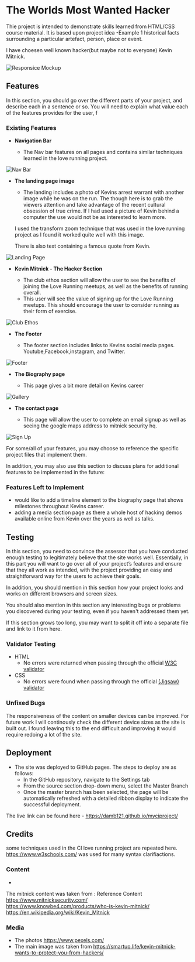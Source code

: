 # The Worlds Most Wanted Hacker

Thie project is intended to demonstrate skills learned from HTML/CSS course material. It is based upon project idea -Example 1 historical facts surrounding a particular artefact, person, place or event.

I have choesen well known hacker(but maybe not to everyone) Kevin Mitnick.






![Responsice Mockup](https://github.com/lucyrush/readme-template/blob/master/media/love_running_mockup.png)

## Features 

In this section, you should go over the different parts of your project, and describe each in a sentence or so. You will need to explain what value each of the features provides for the user, f

### Existing Features

- __Navigation Bar__

  - The Nav bar features on all pages and contains similar techniques learned in the love running project. 

![Nav Bar](https://github.com/lucyrush/readme-template/blob/master/media/love_running_nav.png)

- __The landing page image__

  - The landing includes a photo of Kevins arrest warrant with another image while he was on the run. The though here is to grab the viewers attention and take advantage of the recent cultural obsession of true crime. If I had used a picture of Kevin behind a computer the use would not be as interested to learn more. 

  I used the transform zoom technique that was used in the love running project as I found it worked quite well with this image.

  There is also text containing a famous quote from Kevin.

![Landing Page](https://github.com/lucyrush/readme-template/blob/master/media/love_running_landing.png)

- __Kevin Mitnick - The Hacker Section__

  - The club ethos section will allow the user to see the benefits of joining the Love Running meetups, as well as the benefits of running overall. 
  - This user will see the value of signing up for the Love Running meetups. This should encourage the user to consider running as their form of exercise. 

![Club Ethos](https://github.com/lucyrush/readme-template/blob/master/media/love_running_ethos.png)



- __The Footer__ 

  - The footer section includes links to Kevins social media pages. Youtube,Facebook,instagram, and Twitter.

![Footer](https://github.com/lucyrush/readme-template/blob/master/media/love_running_footer.png)

- __The Biography page__

  - This page gives a bit more detail on Kevins career

![Gallery](https://github.com/lucyrush/readme-template/blob/master/media/love_running_gallery.png)

- __The contact page__

  - This page will allow the user to complete an email signup as well as seeing the google maps address to mitnick security hq.

![Sign Up](https://github.com/lucyrush/readme-template/blob/master/media/love_running_signup.png)

For some/all of your features, you may choose to reference the specific project files that implement them.

In addition, you may also use this section to discuss plans for additional features to be implemented in the future:

### Features Left to Implement

- would like to add a timeline element to the biography page that shows milestones throughout Kevins career.
- adding a media section page as there a whole host of hacking demos available online from Kevin over the years as well as talks.

## Testing 

In this section, you need to convince the assessor that you have conducted enough testing to legitimately believe that the site works well. Essentially, in this part you will want to go over all of your project’s features and ensure that they all work as intended, with the project providing an easy and straightforward way for the users to achieve their goals.

In addition, you should mention in this section how your project looks and works on different browsers and screen sizes.

You should also mention in this section any interesting bugs or problems you discovered during your testing, even if you haven't addressed them yet.

If this section grows too long, you may want to split it off into a separate file and link to it from here.


### Validator Testing 

- HTML
  - No errors were returned when passing through the official [W3C validator](https://validator.w3.org/nu/?doc=https%3A%2F%2Fcode-institute-org.github.io%2Flove-running-2.0%2Findex.html)
- CSS
  - No errors were found when passing through the official [(Jigsaw) validator](https://jigsaw.w3.org/css-validator/validator?uri=https%3A%2F%2Fvalidator.w3.org%2Fnu%2F%3Fdoc%3Dhttps%253A%252F%252Fcode-institute-org.github.io%252Flove-running-2.0%252Findex.html&profile=css3svg&usermedium=all&warning=1&vextwarning=&lang=en#css)

### Unfixed Bugs

The responsiveness of the content on smaller devices can be improved. For future work I will continously check the different device sizes as the site is built out. I found leaving this to the end difficult and improving it would require redoing a lot of the site.

## Deployment

- The site was deployed to GitHub pages. The steps to deploy are as follows: 
  - In the GitHub repository, navigate to the Settings tab 
  - From the source section drop-down menu, select the Master Branch
  - Once the master branch has been selected, the page will be automatically refreshed with a detailed ribbon display to indicate the successful deployment. 

The live link can be found here - https://damb121.github.io/myciproject/ 


## Credits 
some techniques used in the CI love running project are repeated here.
https://www.w3schools.com/ was used for many syntax clarifiactions. 



### Content 

-
The mitnick content was taken from :
Reference Content
https://www.mitnicksecurity.com/
https://www.knowbe4.com/products/who-is-kevin-mitnick/
https://en.wikipedia.org/wiki/Kevin_Mitnick

### Media

- The photos https://www.pexels.com/
- The main image was taken from https://smartup.life/kevin-mitnick-wants-to-protect-you-from-hackers/


